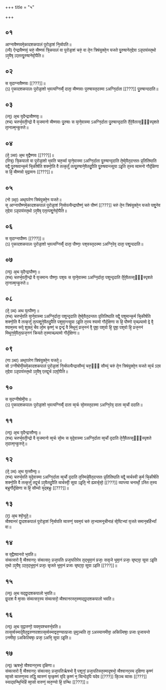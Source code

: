 +++
title = "५"

+++
## ०१
आग्नावैष्णवमे᳘कादशकपालं पुरोडा᳘शं नि᳘र्व्वपति॥  
(त्यै) ऐन्द्रावैष्णवं᳘ चरुं᳘ व्वैष्णवं त्रि᳘कपालं वा पुरोडा᳘शं चरुं᳘ वा ते᳘न त्रिषंयुक्ते᳘न यजते पु᳘रुषानेत᳘द्देवा ऽउ᳘पायंस्त᳘थो ऽए᳘वैष᳘ ऽएतत्पु᳘रुषानेवो᳘पैति॥  
## ०२
स य᳘दाग्नावैष्णवः [[???]]॥  
(ऽ) ए᳘कादशकपालः पुरोडा᳘शो भ᳘वत्यग्निर्व्वै᳘ दाता᳘ व्वैष्णवाः पुरुषास्त᳘दस्मा ऽअग्नि᳘र्दाता [[???]] पु᳘रुषान्ददाति॥  
## ०३
(त्य᳘) अ᳘थ य᳘दैन्द्राव्वैष्णवः᳘॥  
(श्च) चरुर्भ᳘वती᳘न्द्रो वै य᳘जमानो व्वैष्णवाः पु᳘रुषाः स या᳘ने᳘वास्मा ऽअग्नि᳘र्दाता पु᳘रुषान्द᳘दाति तै᳘रे᳘वैतत्स᳘ᳫँ᳘स्पृशते ता᳘नात्म᳘न्कुरुते॥  
## ०४
(ते᳘ ऽथा) अ᳘थ य᳘द्वैष्णवः [[???]]॥  
(स्त्रि᳘) त्रि᳘कपालो वा पुरोडा᳘शो भ᳘वति चरु᳘र्व्वा या᳘ने᳘वास्मा ऽअग्नि᳘र्दाता पु᳘रुषान्द᳘दाति ते᳘ष्वे᳘वैत᳘दन्ततः प्र᳘तितिष्ठति यद्वै पु᳘रुषवान्क᳘र्म चि᳘कीर्षति शक्नो᳘ति वै तत्क᳘र्तुं तत्पु᳘रुषाने᳘वैतदु᳘पैति पु᳘रुषवान्त्सूया ऽइ᳘ति त᳘स्य व्वामनो गौर्द᳘क्षिणा स हि᳘ व्वैष्णवो य᳘द्वामनः [[???]]॥  
## ०५
(नो ऽथा᳘) अथा᳘परेण त्रिषंयुक्ते᳘न यजते॥  
स᳘ आग्नापौष्णमे᳘कादशकपालं पुरोडा᳘शं नि᳘र्व्वपत्यैन्द्रापौष्णं᳘ चरुं पौष्णं [[???]] चरुं ते᳘न त्रिषंयुक्ते᳘न यजते पशू᳘नेव त᳘द्देवा ऽउ᳘पायंस्त᳘थो ऽए᳘वैष᳘ एत᳘त्पशू᳘नेवो᳘पैति॥  
## ०६
स य᳘दाग्नापौष्णः [[???]]॥  
(ऽ) ए᳘कादशकपालः पुरोडा᳘शो भ᳘वत्यग्निर्व्वै᳘ दाता᳘ पौष्णाः᳘ पश᳘वस्त᳘दस्मा ऽअग्नि᳘रेव᳘ दाता᳘ पशू᳘न्ददाति॥  
## ०७
(त्य᳘) अ᳘थ य᳘दैन्द्रापौष्णः᳘॥  
(श्च) चरुर्भ᳘वती᳘न्द्रो वै य᳘जमानः पौष्णाः᳘ पश᳘वः स या᳘ने᳘वास्मा ऽअग्नि᳘र्दाता᳘ पशून्द᳘दाति तै᳘रे᳘वैतत्स᳘ᳫँ᳘स्पृशते ता᳘नात्म᳘न्कुरुते॥  
## ०८
(ते᳘ ऽथ) अथ य᳘त्पौष्णः᳘॥  
(श्च) चरुर्भ᳘वति या᳘ने᳘वास्मा ऽअग्नि᳘र्दाता᳘ पशून्द᳘दाति ते᳘ष्वे᳘वैत᳘दन्ततः प्र᳘तितिष्ठति यद्वै᳘ पशुमान्क᳘र्म चि᳘कीर्षति शक्नो᳘ति वै तत्क᳘र्त्तुं त᳘त्पशू᳘ने᳘वैतदु᳘पैति पशुमा᳘न्त्सूया ऽइ᳘ति त᳘स्य श्यामो गौर्द᳘क्षिणा स हि᳘ पौष्णो य᳘च्छ्यामो द्वे वै᳘ श्याम᳘स्य रूपे᳘ शुक्लं᳘ चैव लो᳘म कृष्णं᳘ च द्वन्द्वं वै मिथुनं᳘ प्रज᳘ननं वै᳘ पूषा᳘ पश᳘वो हि᳘ पूषा᳘ पश᳘वो हि᳘ प्रज᳘ननं मिथुन᳘मे᳘वैत᳘त्प्रज᳘ननं क्रियते त᳘स्माच्छ्यामो गौर्द᳘क्षिणा॥  
## ०९
(णा ऽथा) अथा᳘परेण त्रिषंयुक्ते᳘न यजते᳘॥  
सो ऽग्नीषोमी᳘यमे᳘कादशकपालं पुरोडा᳘शं नि᳘र्व्वपत्यैन्द्रासौम्यं᳘ चरु᳘ᳫँ᳘ सौम्यं᳘ चरुं ते᳘न त्रिषंयुक्ते᳘न यजते व्व᳘र्च ऽएव त᳘द्देवा ऽउ᳘पायंस्त᳘थो ऽए᳘वैष᳘ एतद्व᳘र्च ऽएवो᳘पैति॥  
## १०
स य᳘दग्नीषोमी᳘यः॥  
(ऽ) ए᳘कादशकपालः पुरोडा᳘शो भ᳘वत्यग्निर्व्वै᳘ दाता व्व᳘र्चः सो᳘मस्त᳘दस्मा ऽअग्नि᳘रेव᳘ दाता व्व᳘र्चो ददाति॥  
## ११
(त्य᳘) अ᳘थ य᳘दैन्द्रासौम्यः᳘॥  
(श्च) चरुर्भ᳘वती᳘न्द्रो वै य᳘जमानो व्व᳘र्चः सो᳘मः स य᳘दे᳘वास्मा ऽअग्नि᳘र्दाता व्व᳘र्चो द᳘दाति ते᳘नै᳘वैतत्स᳘ᳫँ᳘स्पृशते त᳘दात्म᳘न्कुरुते᳘॥  
## १२
(ते᳘ ऽथ) अ᳘थ य᳘त्सौम्यः᳘॥  
(श्च) चरुर्भ᳘वति य᳘दे᳘वास्मा ऽअग्नि᳘र्दाता व्व᳘र्चो द᳘दाति त᳘स्मिन्ने᳘वैत᳘दन्ततः प्र᳘तितिष्ठति यद्वै᳘ व्वर्चस्वी क᳘र्म चि᳘कीर्षति शक्नो᳘ति वै तत्क᳘र्त्तुं तद्व᳘र्च ऽए᳘वैतदु᳘पैति व्वर्चस्वी᳘ सूया ऽइ᳘ति᳘ नो ह्यवर्च᳘सो᳘ [[???]] व्याप्त्या चनार्थो᳘ ऽस्ति त᳘स्य बभ्रुर्गौर्द᳘क्षिणा स हि᳘ सौम्यो य᳘द्बभ्रुः [[???]]॥  
## १३
(र᳘) अ᳘थ श्वो᳘भूते᳘॥  
व्वैश्वानरं द्वा᳘दशकपालं पुरोडा᳘शं नि᳘र्व्वपति व्वारुणं᳘ यवम᳘यं चरुं ता᳘भ्यामनूचीनाहं व्वे᳘ष्टिभ्यां य᳘जते समान᳘बर्हिर्भ्यां वा॥  
## १४
स य᳘द्वैश्वानरो भ᳘वति॥  
संव्वत्सरो वै᳘ व्वैश्वानरः᳘ संव्वत्सरः᳘ प्रजा᳘पतिः प्रजा᳘पतिरेव त᳘द्भूमा᳘नं प्रजाः᳘ ससृजे भूमा᳘नं प्रजाः᳘ सृष्ट्वा᳘ सूया ऽइ᳘ति त᳘थो ऽए᳘वैष᳘ ऽएत᳘द्भूमा᳘नं प्रजाः᳘ सृजते भूमा᳘नं प्रजाः सृष्ट्वा᳘ सूया ऽइति [[???]]॥  
## १५
(त्य᳘) अ᳘थ यद्द्वा᳘दशकपालो भ᳘वति॥  
द्वा᳘दश वै मा᳘साः संव्वत्सर᳘स्य संव्वत्सरो᳘ व्वैश्वानरस्त᳘स्माद्द्वा᳘दशकपालो भवति॥  
## १६
(त्य᳘) अ᳘थ य᳘द्वारुणो᳘ यवम᳘यश्चरुर्भ᳘वति॥  
तत्स᳘र्व्वस्मादे᳘वैत᳘द्वरुणपाशात्स᳘र्व्वस्माद्वरु᳘ण्यात्प्रजाः प्र᳘मुञ्चति ता᳘ ऽअस्यानमीवा᳘ अकिल्विषाः᳘ प्रजाः प्र᳘जायन्ते ऽनमीवा᳘ ऽअकिल्विषाः᳘ प्रजा᳘ ऽअभि᳘ सूया ऽइ᳘ति॥  
## १७
(त्यृ) ऋषभो᳘ व्वैश्वानर᳘स्य द᳘क्षिणा॥  
संव्वत्सरो वै᳘ व्वैश्वानरः᳘ संव्वत्सरः᳘ प्रजा᳘पतिर्ऋषभो वै᳘ पशूनां᳘ प्रजा᳘पतिस्त᳘स्मादृषभो᳘ व्वैश्वानर᳘स्य द᳘क्षिणा कृष्णं व्वा᳘सो व्वारुण᳘स्य तद्धि᳘ व्वारुणं य᳘त्कृष्णं य᳘दि कृष्णं न᳘ व्विन्देद᳘पि यदेव [[???]] कि᳘ञ्च व्वासः [[???]] स्याद्ग्रन्थि᳘भिर्हि व्वा᳘सो वारुणं᳘ व्वरु᳘ण्यो हि᳘ ग्रन्थिः [[???]]॥  
